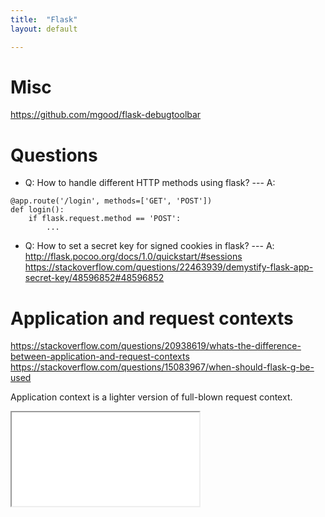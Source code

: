 ```yaml
---
title:  "Flask"
layout: default

---
```


# Misc

<https://github.com/mgood/flask-debugtoolbar>

# Questions

- Q: How to handle different HTTP methods using flask? --- A: 

```
@app.route('/login', methods=['GET', 'POST'])
def login():
    if flask.request.method == 'POST':
        ...
```

- Q: How to set a secret key for signed cookies in flask? --- A:
<http://flask.pocoo.org/docs/1.0/quickstart/#sessions>
<https://stackoverflow.com/questions/22463939/demystify-flask-app-secret-key/48596852#48596852>


# Application and request contexts

<https://stackoverflow.com/questions/20938619/whats-the-difference-between-application-and-request-contexts>
<https://stackoverflow.com/questions/15083967/when-should-flask-g-be-used>

Application context is a lighter version of full-blown request context.


<iframe class="autoresize nodisplay superlearn-iframe" src="{{ site.superlearn_url }}/ht/asdf2?deckname=python -- flask">
    <p>Your browser does not support iframes.</p>
</iframe>

